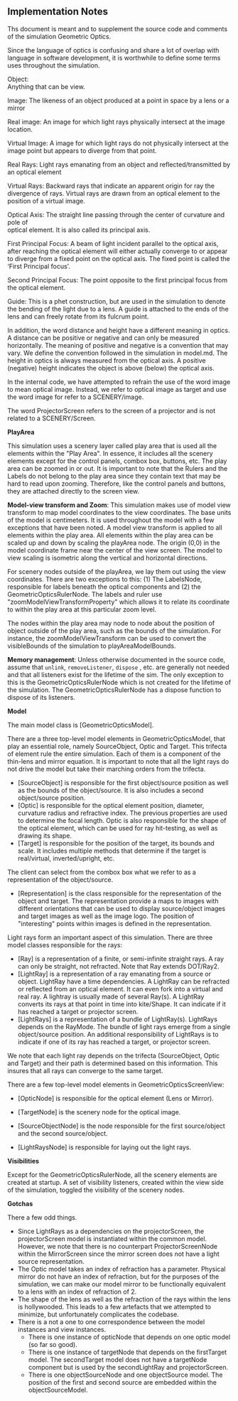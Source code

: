 ## Implementation Notes

Ths document is meant and to supplement the source code and comments of the
simulation Geometric Optics.

Since the language of optics is confusing and share a lot of overlap with
language in software development, it is worthwhile to define some terms uses
throughout the simulation.

Object:  
Anything that can be view.

Image:
The likeness of an object produced at a point in space by a lens or a mirror

Real image:
An image for which light rays physically intersect at the image location.

Virtual Image:
A image for which light rays do not physically intersect at the image point but
appears to diverge from that point.

Real Rays:
Light rays emanating from an object and reflected/transmitted by an optical
element

Virtual Rays:
Backward rays that indicate an apparent origin for ray the divergence of rays.
Virtual rays are drawn from an optical element to the position of a virtual
image.

Optical Axis:
The straight line passing through the center of curvature and pole of  
optical element. It is also called its principal axis.

First Principal Focus:
A beam of light incident parallel to the optical axis, after reaching the
optical element will either actually converge to or appear to diverge from a
fixed point on the optical axis. The fixed point is called the ‘First Principal
focus’.

Second Principal Focus:
The point opposite to the first principal focus from the optical element.

Guide:
This is a phet construction, but are used in the simulation to denote the
bending of the light due to a lens. A guide is attached to the ends of the lens
and can freely rotate from its fulcrum point.

In addition, the word distance and height have a different meaning in optics. A
distance can be positive or negative and can only be measured horizontally. The
meaning of positive and negative is a convention that may vary. We define the
convention followed in the simulation in model.md. The height in optics is
always measured from the optical axis. A positive
(negative) height indicates the object is above (below) the optical axis.

In the internal code, we have attempted to refrain the use of the word image to
mean optical image. Instead, we refer to optical image as target and use the
word image for refer to a SCENERY/image.

The word ProjectorScreen refers to the screen of a projector and is not related
to a SCENERY/Screen.

**PlayArea**

This simulation uses a scenery layer called play area that is used all the
elements within the "Play Area". In essence, it includes all the scenery
elements except for the control panels, combox box, buttons, etc. The play area
can be zoomed in or out. It is important to note that the Rulers and the Labels
do not belong to the play area since they contain text that may be hard to read
upon zooming. Therefore, like the control panels and buttons, they are attached
directly to the screen view.

**Model-view transform and Zoom**: This simulation makes use of model view
transform to map model coordinates to the view coordinates. The base units of
the model is centimeters. It is used throughout the model with a few exceptions
that have been noted. A model view transform is applied to all elements within
the play area. All elements within the play area can be scaled up and down by
scaling the playArea node. The origin (0,0) in the model coordinate frame near
the center of the view screen. The model to view scaling is isometric along the
vertical and horizontal directions.

For scenery nodes outside of the playArea, we lay them out using the view
coordinates. There are two exceptions to this: (1) The LabelsNode, responsible
for labels beneath the optical components and (2) the GeometricOpticsRulerNode.
The labels and ruler use "zoomModelViewTransformProperty" which allows it to
relate its coordinate to within the play area at this particular zoom level.

The nodes within the play area may node to node about the position of object
outside of the play area, such as the bounds of the simulation. For instance,
the zoomModelViewTransform can be used to convert the visibleBounds of the
simulation to playAreaModelBounds.

**Memory management**: Unless otherwise documented in the source code, assume
that `unlink`, `removeListener`, `dispose`
, etc. are generally not needed and that all listeners exist for the lifetime of
the sim. The only exception to this is the GeometricOpticsRulerNode which is not
created for the lifetime of the simulation. The GeometricOpticsRulerNode has a
dispose function to dispose of its listeners.

**Model**

The main model class is [GeometricOpticsModel].

There are a three top-level model elements in GeometricOpticsModel, that play an
essential role, namely SourceObject, Optic and Target. This trifecta of element
rule the entire simulation. Each of them is a component of the thin-lens and
mirror equation. It is important to note that all the light rays do not drive
the model but take their marching orders from the trifecta.

* [SourceObject] is responsible for the first object/source position as well as
  the bounds of the object/source. It is also includes a second object/source
  position.
* [Optic] is responsible for the optical element position, diameter, curvature
  radius and refractive index. The previous properties are used to determine the
  focal length. Optic is also responsible for the shape of the optical element,
  which can be used for ray hit-testing, as well as drawing its shape.
* [Target] is responsible for the position of the target, its bounds and scale.
  It includes multiple methods that determine if the target is real/virtual,
  inverted/upright, etc.

The client can select from the combox box what we refer to as a representation
of the object/source.

* [Representation] is the class responsible for the representation of the object
  and target. The representation provide a maps to images with different
  orientations that can be used to display source/object images and target
  images as well as the image logo. The position of "interesting" points within
  images is defined in the representation.

Light rays form an important aspect of this simulation. There are three model
classes responsible for the rays:

* [Ray] is a representation of a finite, or semi-infinite straight rays. A ray
  can only be straight, not refracted. Note that Ray extends DOT/Ray2.
* [LightRay] is a representation of a ray emanating from a source or object.
  LightRay have a time dependencies. A LightRay can be refracted or reflected
  from an optical element. It can even fork into a virtual and real ray. A
  lightray is usually made of several Ray(s). A LightRay converts its rays at
  that point in time into kite/Shape. It can indicate if it has reached a target
  or projector screen.
* [LightRays] is a representation of a bundle of LightRay(s). LightRays depends
  on the RayMode. The bundle of light rays emerge from a single object/source
  position. An additional responsibility of LightRays is to indicate if one of
  its ray has reached a target, or projector screen.

We note that each light ray depends on the trifecta (SourceObject, Optic and
Target) and their path is determined based on this information. This insures
that all rays can converge to the same target.

There are a few top-level model elements in GeometricOpticsScreenView:

* [OpticNode] is responsible for the optical element (Lens or Mirror).

* [TargetNode] is the scenery node for the optical image.

* [SourceObjectNode] is the node responsible for the first source/object and the
  second source/object.

* [LightRaysNode] is responsible for laying out the light rays.

**Visibilities**

Except for the GeometricOpticsRulerNode, all the scenery elements are created at
startup. A set of visibility listeners, created within the view side of the
simulation, toggled the visibility of the scenery nodes.

**Gotchas**

There a few odd things.

* Since LightRays as a dependencies on the projectorScreen, the projectorScreen
  model is instantiated within the common model. However, we note that there is
  no counterpart ProjectorScreenNode within the MirrorScreen since the mirror
  screen does not have a light source representation.
* The Optic model takes an index of refraction has a parameter. Physical mirror
  do not have an index of refraction, but for the purposes of the simulation, we
  can make our model mirror to be functionally equivalent to a lens with an
  index of refraction of 2.
* The shape of the lens as well as the refraction of the rays within the lens is
  hollywooded. This leads to a few artefacts that we attempted to minimize, but
  unfortunately complicates the codebase.
* There is a not a one to one correspondence between the model instances and
  view instances.
    - There is one instance of opticNode that depends on one optic model (so far
      so good).
    - There is one instance of targetNode that depends on the firstTarget model.
      The secondTarget model does not have a targetNode component but is used by
      the secondLightRay and projectorScreen.
    - There is one objectSourceNode and one objectSource model. The position of
      the first and second source are embedded within the objectSourceModel.
